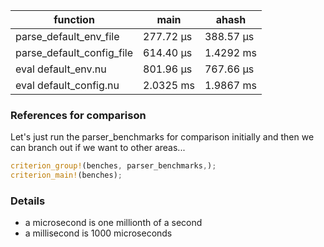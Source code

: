 


| function | main | ahash
| - | - | - |
| parse_default_env_file | 277.72 µs | 388.57 µs |
| parse_default_config_file | 614.40 µs | 1.4292 ms |
| eval default_env.nu  | 801.96 µs | 767.66 µs |
| eval default_config.nu  | 2.0325 ms | 1.9867 ms |


### References for comparison

Let's just run the parser_benchmarks for comparison initially and then we can branch out if we want to other areas...

```rust
criterion_group!(benches, parser_benchmarks,);
criterion_main!(benches);
```

### Details

* a microsecond is one millionth of a second   
* a millisecond is 1000 microseconds
